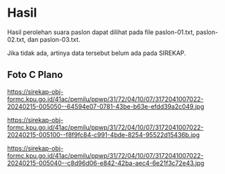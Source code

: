 # Hasil

Hasil perolehan suara paslon dapat dilihat pada file paslon-01.txt, paslon-02.txt, dan paslon-03.txt.

Jika tidak ada, artinya data tersebut belum ada pada SIREKAP.

## Foto C Plano

https://sirekap-obj-formc.kpu.go.id/41ac/pemilu/ppwp/31/72/04/10/07/3172041007022-20240215-005050--64594e07-0781-43be-b63e-efdd39a2c049.jpg

https://sirekap-obj-formc.kpu.go.id/41ac/pemilu/ppwp/31/72/04/10/07/3172041007022-20240215-005100--f8f9fc84-c991-4bde-8254-95522d15436b.jpg

https://sirekap-obj-formc.kpu.go.id/41ac/pemilu/ppwp/31/72/04/10/07/3172041007022-20240215-005040--c8d96d06-e842-42ba-aec4-6e21f3c72e43.jpg
